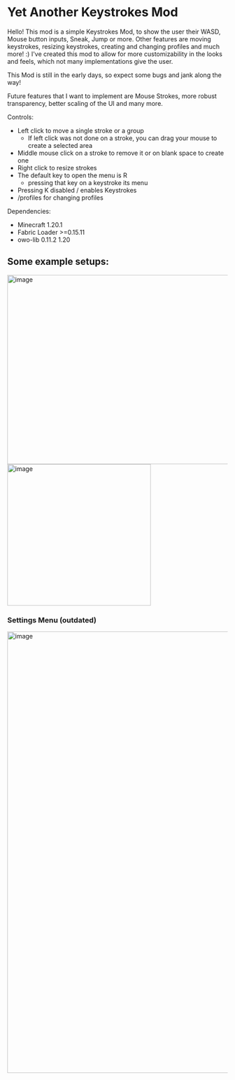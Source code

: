 # Yet Another Keystrokes Mod
Hello! 
This mod is a simple Keystrokes Mod, to show the user their WASD, Mouse button inputs, Sneak, Jump or more.
Other features are moving keystrokes, resizing keystrokes, creating and changing profiles and much more! :)
I've created this mod to allow for more customizability in the looks and feels, which not many implementations give the user. 

This Mod is still in the early days, so expect some bugs and jank along the way!

Future features that I want to implement are Mouse Strokes, more robust transparency, better scaling of the UI and many more.

Controls:
- Left click to move a single stroke or a group
  - If left click was not done on a stroke, you can drag your mouse to create a selected area 
- Middle mouse click on a stroke to remove it or on blank space to create one
- Right click to resize strokes
- The default key to open the menu is R
  - pressing that key on a keystroke its menu
- Pressing K disabled / enables Keystrokes
- /profiles for changing profiles


Dependencies:
- Minecraft 1.20.1
- Fabric Loader >=0.15.11
- owo-lib 0.11.2 1.20

## Some example setups:

<img width="550" height="432" alt="image" src="https://github.com/user-attachments/assets/976f1535-83e5-4fac-95f4-b7760686d585" />
<img width="328" height="323" alt="image" src="https://github.com/user-attachments/assets/07a2bd3a-e4d8-4723-8df1-87bcb5dd9984" />

### Settings Menu (outdated)
<img width="1920" height="1008" alt="image" src="https://github.com/user-attachments/assets/a9e4b520-dcfd-4523-86a3-d4c6ea1ac3a2" />
